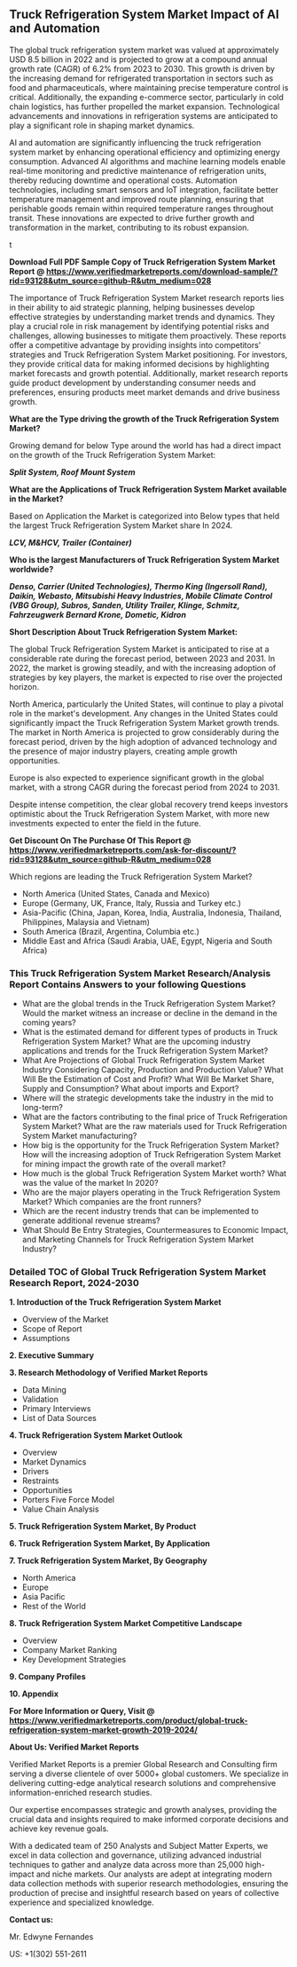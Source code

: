 <h2>Truck Refrigeration System Market Impact of AI and Automation</h2><p>The global truck refrigeration system market was valued at approximately USD 8.5 billion in 2022 and is projected to grow at a compound annual growth rate (CAGR) of 6.2% from 2023 to 2030. This growth is driven by the increasing demand for refrigerated transportation in sectors such as food and pharmaceuticals, where maintaining precise temperature control is critical. Additionally, the expanding e-commerce sector, particularly in cold chain logistics, has further propelled the market expansion. Technological advancements and innovations in refrigeration systems are anticipated to play a significant role in shaping market dynamics.</p><p>AI and automation are significantly influencing the truck refrigeration system market by enhancing operational efficiency and optimizing energy consumption. Advanced AI algorithms and machine learning models enable real-time monitoring and predictive maintenance of refrigeration units, thereby reducing downtime and operational costs. Automation technologies, including smart sensors and IoT integration, facilitate better temperature management and improved route planning, ensuring that perishable goods remain within required temperature ranges throughout transit. These innovations are expected to drive further growth and transformation in the market, contributing to its robust expansion.</p>t</p><p id="" class=""><strong>Download Full PDF Sample Copy of Truck Refrigeration System Market Report @ <a href="https://www.verifiedmarketreports.com/download-sample/?rid=93128&utm_source=github-R&utm_medium=028" target="_blank">https://www.verifiedmarketreports.com/download-sample/?rid=93128&utm_source=github-R&utm_medium=028</a></strong></p><p>The importance of&nbsp;Truck Refrigeration System Market research reports lies in their ability to aid strategic planning, helping businesses develop effective strategies by understanding market trends and dynamics. They play a crucial role in risk management by identifying potential risks and challenges, allowing businesses to mitigate them proactively. These reports offer a competitive advantage by providing insights into competitors' strategies and Truck Refrigeration System Market positioning. For investors, they provide critical data for making informed decisions by highlighting market forecasts and growth potential. Additionally, market research reports guide product development by understanding consumer needs and preferences, ensuring products meet market demands and drive business growth.</p><p><strong>What are the&nbsp;Type driving the growth of the Truck Refrigeration System Market?</strong></p><p id="" class="">Growing demand for below Type around the world has had a direct impact on the growth of the Truck Refrigeration System Market:</p><em><strong>Split System, Roof Mount System</strong></em></p><strong>What are the&nbsp;Applications&nbsp;of Truck Refrigeration System Market available in the Market?</strong></p><p id="" class="">Based on Application the Market is categorized into Below types that held the largest Truck Refrigeration System Market share In 2024.</p><em><strong>LCV, M&HCV, Trailer (Container)</strong></em></p><strong>Who is the largest Manufacturers of Truck Refrigeration System Market worldwide?</strong></p><p><em><strong>Denso, Carrier (United Technologies), Thermo King (Ingersoll Rand), Daikin, Webasto, Mitsubishi Heavy Industries, Mobile Climate Control (VBG Group), Subros, Sanden, Utility Trailer, Klinge, Schmitz, Fahrzeugwerk Bernard Krone, Dometic, Kidron</strong></em></p><p id="" class=""><strong>Short Description About Truck Refrigeration System Market:</strong></p><p>The global Truck Refrigeration System Market is anticipated to rise at a considerable rate during the forecast period, between 2023 and 2031. In 2022, the market is growing steadily, and with the increasing adoption of strategies by key players, the market is expected to rise over the projected horizon.</p><p>North America, particularly the United States, will continue to play a pivotal role in the market's development. Any changes in the United States could significantly impact the Truck Refrigeration System Market growth trends. The market in North America is projected to grow considerably during the forecast period, driven by the high adoption of advanced technology and the presence of major industry players, creating ample growth opportunities.</p><p>Europe is also expected to experience significant growth in the global market, with a strong CAGR during the forecast period from 2024 to 2031.</p><p>Despite intense competition, the clear global recovery trend keeps investors optimistic about the Truck Refrigeration System Market, with more new investments expected to enter the field in the future.</p><p id="" class=""><strong>Get Discount On The Purchase Of This Report @ <a href="https://www.verifiedmarketreports.com/ask-for-discount/?rid=93128&utm_source=github-R&utm_medium=028" target="_blank">https://www.verifiedmarketreports.com/ask-for-discount/?rid=93128&utm_source=github-R&utm_medium=028</a></strong></p>Which regions are leading the Truck Refrigeration System Market?</p><ul><li>North America (United States, Canada and Mexico)</li><li>Europe (Germany, UK, France, Italy, Russia and Turkey etc.)</li><li>Asia-Pacific (China, Japan, Korea, India, Australia, Indonesia, Thailand, Philippines, Malaysia and Vietnam)</li><li>South America (Brazil, Argentina, Columbia etc.)</li><li>Middle East and Africa (Saudi Arabia, UAE, Egypt, Nigeria and South Africa)</li></ul><h3 id="" class="">This Truck Refrigeration System Market Research/Analysis Report Contains Answers to your following Questions</h3><ul><li>What are the global trends in the Truck Refrigeration System Market? Would the market witness an increase or decline in the demand in the coming years?</li><li>What is the estimated demand for different types of products in Truck Refrigeration System Market? What are the upcoming industry applications and trends for the Truck Refrigeration System Market?</li><li>What Are Projections of Global Truck Refrigeration System Market Industry Considering Capacity, Production and Production Value? What Will Be the Estimation of Cost and Profit? What Will Be Market Share, Supply and Consumption? What about imports and Export?</li><li>Where will the strategic developments take the industry in the mid to long-term?</li><li>What are the factors contributing to the final price of Truck Refrigeration System Market? What are the raw materials used for Truck Refrigeration System Market manufacturing?</li><li>How big is the opportunity for the Truck Refrigeration System Market? How will the increasing adoption of Truck Refrigeration System Market for mining impact the growth rate of the overall market?</li><li>How much is the global Truck Refrigeration System Market worth? What was the value of the market In 2020?</li><li>Who are the major players operating in the Truck Refrigeration System Market? Which companies are the front runners?</li><li>Which are the recent industry trends that can be implemented to generate additional revenue streams?</li><li>What Should Be Entry Strategies, Countermeasures to Economic Impact, and Marketing Channels for Truck Refrigeration System Market Industry?</li></ul><h3 id="" class="">Detailed TOC of Global Truck Refrigeration System Market Research Report, 2024-2030</h3><p id="" class=""><strong>1. Introduction of the Truck Refrigeration System Market</strong></p><ul><li>Overview of the Market</li><li>Scope of Report</li><li>Assumptions</li></ul><p id="" class=""><strong>2. Executive Summary</strong></p><p id="" class=""><strong>3. Research Methodology of Verified Market Reports</strong></p><ul><li>Data Mining</li><li>Validation</li><li>Primary Interviews</li><li>List of Data Sources</li></ul><p id="" class=""><strong>4. Truck Refrigeration System Market Outlook</strong></p><ul><li>Overview</li><li>Market Dynamics</li><li>Drivers</li><li>Restraints</li><li>Opportunities</li><li>Porters Five Force Model</li><li>Value Chain Analysis</li></ul><p id="" class=""><strong>5. Truck Refrigeration System Market, By Product</strong></p><p id="" class=""><strong>6. Truck Refrigeration System Market, By Application</strong></p><p id="" class=""><strong>7. Truck Refrigeration System Market, By Geography</strong></p><ul><li>North America</li><li>Europe</li><li>Asia Pacific</li><li>Rest of the World</li></ul><p id="" class=""><strong>8. Truck Refrigeration System Market Competitive Landscape</strong></p><ul><li>Overview</li><li>Company Market Ranking</li><li>Key Development Strategies</li></ul><p id="" class=""><strong>9. Company Profiles</strong></p><p id="" class=""><strong>10. Appendix</strong></p><p id="" class=""><strong>For More Information or Query, Visit @ <a href="https://www.verifiedmarketreports.com/product/global-truck-refrigeration-system-market-growth-2019-2024/" target="_blank">https://www.verifiedmarketreports.com/product/global-truck-refrigeration-system-market-growth-2019-2024/</a></strong></p><p id="" class=""><strong>About Us: Verified Market Reports</strong></p><p id="" class="">Verified Market Reports is a premier Global Research and Consulting firm serving a diverse clientele of over 5000+ global customers. We specialize in delivering cutting-edge analytical research solutions and comprehensive information-enriched research studies.</p><p id="" class="">Our expertise encompasses strategic and growth analyses, providing the crucial data and insights required to make informed corporate decisions and achieve key revenue goals.</p><p id="" class="">With a dedicated team of 250 Analysts and Subject Matter Experts, we excel in data collection and governance, utilizing advanced industrial techniques to gather and analyze data across more than 25,000 high-impact and niche markets. Our analysts are adept at integrating modern data collection methods with superior research methodologies, ensuring the production of precise and insightful research based on years of collective experience and specialized knowledge.</p><p id="" class=""><strong>Contact us:</strong></p><p id="" class="">Mr. Edwyne Fernandes</p><p id="" class="">US: +1(302) 551-2611</p>